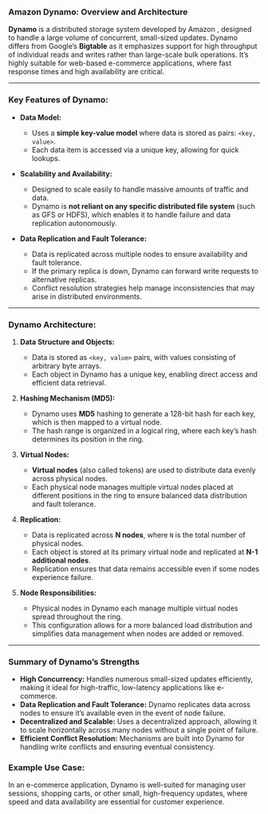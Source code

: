 ### **Amazon Dynamo: Overview and Architecture**

**Dynamo** is a distributed storage system developed by Amazon , designed to handle a large volume of concurrent, small-sized updates. Dynamo differs from Google’s **Bigtable** as it emphasizes support for high throughput of individual reads and writes rather than large-scale bulk operations. It’s highly suitable for web-based e-commerce applications, where fast response times and high availability are critical.

---

### **Key Features of Dynamo:**

- **Data Model:**
  - Uses a **simple key-value model** where data is stored as pairs: `<key, value>`.
  - Each data item is accessed via a unique key, allowing for quick lookups.
  
- **Scalability and Availability:**
  - Designed to scale easily to handle massive amounts of traffic and data.
  - Dynamo is **not reliant on any specific distributed file system** (such as GFS or HDFS), which enables it to handle failure and data replication autonomously.

- **Data Replication and Fault Tolerance:**
  - Data is replicated across multiple nodes to ensure availability and fault tolerance.
  - If the primary replica is down, Dynamo can forward write requests to alternative replicas.
  - Conflict resolution strategies help manage inconsistencies that may arise in distributed environments.

---

### **Dynamo Architecture:**

1. **Data Structure and Objects:**
   - Data is stored as `<key, value>` pairs, with values consisting of arbitrary byte arrays.
   - Each object in Dynamo has a unique key, enabling direct access and efficient data retrieval.

2. **Hashing Mechanism (MD5):**
   - Dynamo uses **MD5** hashing to generate a 128-bit hash for each key, which is then mapped to a virtual node.
   - The hash range is organized in a logical ring, where each key’s hash determines its position in the ring.

3. **Virtual Nodes:**
   - **Virtual nodes** (also called tokens) are used to distribute data evenly across physical nodes.
   - Each physical node manages multiple virtual nodes placed at different positions in the ring to ensure balanced data distribution and fault tolerance.

4. **Replication:**
   - Data is replicated across **N nodes**, where `N` is the total number of physical nodes.
   - Each object is stored at its primary virtual node and replicated at **N-1 additional nodes**.
   - Replication ensures that data remains accessible even if some nodes experience failure.

5. **Node Responsibilities:**
   - Physical nodes in Dynamo each manage multiple virtual nodes spread throughout the ring.
   - This configuration allows for a more balanced load distribution and simplifies data management when nodes are added or removed.

---

### **Summary of Dynamo’s Strengths**

- **High Concurrency:** Handles numerous small-sized updates efficiently, making it ideal for high-traffic, low-latency applications like e-commerce.
- **Data Replication and Fault Tolerance:** Dynamo replicates data across nodes to ensure it’s available even in the event of node failure.
- **Decentralized and Scalable:** Uses a decentralized approach, allowing it to scale horizontally across many nodes without a single point of failure.
- **Efficient Conflict Resolution:** Mechanisms are built into Dynamo for handling write conflicts and ensuring eventual consistency.

### **Example Use Case:**
In an e-commerce application, Dynamo is well-suited for managing user sessions, shopping carts, or other small, high-frequency updates, where speed and data availability are essential for customer experience.